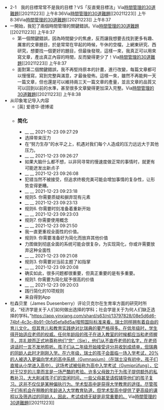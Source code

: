 - 2-1　我的目標常常不是我的目標？VS「反直覺目標法」Via[時間管理的30道難題](marginnote3app://note/9DBC20FA-8B90-417D-83A2-2C603FE4AC59)[[20211223]] 上午8:36Via[時間管理的30道難題](marginnote3app://note/42E412FD-B5B6-4ABC-9EE8-25E8CE18D8F4)[[20211223]] 上午8:36Via[時間管理的30道難題](marginnote3app://note/9D8AC60A-972C-4D1C-9D2E-ED5714944997)[[20211223]] 上午8:37
- 一開始，我犯了兩個時間管理的關鍵錯誤。Via[時間管理的30道難題](marginnote3app://note/7F0951E1-1FAA-413B-878E-C8878606A790)[[20211223]] 上午8:37
    - 第一個關鍵錯誤，因為時間變少的焦慮，反而讓我想要去找到更多有趣、厲害的文章題目，於是常常在早起的時候，午休的空檔，上網東研究、西研究，想要找一個更好的題目，但最後發現，這樣一來，我真正可以用來寫文章，產出真正內容的時間，反而變得更少了！Via[時間管理的30道難題](marginnote3app://note/05C2E330-D149-4B2E-8AD8-D0545D1FBA32)[[20211223]] 上午8:37
    - 面對第二個關鍵錯誤，我不再堅持原本的計畫，進行改變，每篇文章都可以慢慢寫，寫到完整與滿意，才最後發佈。這樣一來，雖然不再能夠一天一篇文章，但也還是可以維持兩三天一篇文章的產量，並且文章的品質又可以回到以前的水準，甚至很多文章變得更加深入完整。Via[時間管理的30道難題](marginnote3app://note/AEF18502-6D58-4400-AE5B-0BCE316A9206)[[20211223]] 上午8:38
- 从印象笔记导入内容
    - [英] 爱德华·德博诺
    - ### 简化
        - __ __ 2021-12-23 09:27:29
        - 选择带来压力
        - 在“努力生存”的水平之上，机遇对我们每个人造成的压力远远大于其他压力。
        - __ __ 2021-12-23 09:26:27
        - 如果大脑什么都不想，以非同寻常的慢速度做正常的事情时，就更有可能迸发出新点子
        - __ __ 2021-12-23 09:26:08
        - 犯错当然不被接受，但追求终极完美可能会增加事情的复杂性，让形势变得更糟。
        - __ __ 2021-12-23 09:23:18
        - 规则5. 你需要质疑和摒弃现有元素
        - __ __ 2021-12-23 09:23:13
        - 规则6. 你需要时刻准备着重新开始
        - __ __ 2021-12-23 09:23:03
        - 规则7. 你需要使用概念
        - __ __ 2021-12-23 09:21:50
        - 我一直更重视全面性的价值。
        - 规则9. 你需要准备好为简化而放弃其他价值
        - 力图做到彻底全面的系统可能会很复杂，为实现简化，你或许需要放弃这种全面性
        - __ __ 2021-12-23 09:21:08
        - 规则3. 你需要对当前主题了如指掌
        - __ __ 2021-12-23 09:20:08
        - 确实如此，很多问题都很重要，但真正重要的是有多重要。
        - 规则1. 你需要为简化赋予很高的价值
        - __ __ 2021-12-23 09:20:03
        - 践行简化的10项规则
        - 来自得到App
- 杜森贝里（James Duesenberry）评论贝克尔在生育率方面的研究时所说，“经济学是关于人们如何做出选择的学科；社会学是关于为何人们缺乏选择的学科。”https://app.yinxiang.com/shard/s63/nl/13797828/08e5d6d6-74bf-4c3c-8b91-0b1d5efa8d5a/按照国际标准来看，瑞士同样拥有着自由的育儿文化。但其育儿和教育实践绝对比瑞典的要严格得多。在低年级时，学生得开始适应老师的权威。任何年龄段的孩子在进入教室的时候都应当和老师握手，并礼貌而正式地尊称他们“您”（Sie），他们从不直呼老师的名字，在老师讲话时一言不发地聆听。孩子们从二年级开始接受评分并收到成绩单，但瑞典的同龄人此时才刚刚入学。在六年级，瑞士的孩子会面临一场入学考试，20%的人被选入更偏向学术的高中系统（Gymnasium）（在瑞士没有初中，孩子们直接从小学进入高中）。这场考试被俗称为高中入学考试（Gymiprüfung），它对于12岁的儿童而言是一场严酷的考验。许多父母致力于为孩子提供额外的私教补习，大大削减孩子们的空闲时间，一些父母甚至请假辅导他们的孩子复习。这并不仅仅是某种偏执行为。学术型高中是获得大学教育的途径。尽管孩子们有机会在稍晚的年龄进入大学教育轨道，但学术型高中提供了更高级的课程以及筛选过的同龄人，因此，考试成绩无疑是非常重要的。
Via[時間管理的30道難題](https://app.yinxiang.com/shard/s63/nl/13797828/08e5d6d6-74bf-4c3c-8b91-0b1d5efa8d5a/)[[20211223]] 
